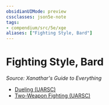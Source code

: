 ```yaml
---
obsidianUIMode: preview
cssclasses: json5e-note
tags:
- compendium/src/5e/xge
aliases: ["Fighting Style, Bard"]
---
```

# Fighting Style, Bard
*Source: Xanathar's Guide to Everything* 

- [Dueling (UARSC)](compendium/optional-features/dueling.md)
- [Two-Weapon Fighting (UARSC)](compendium/optional-features/two-weapon-fighting.md)